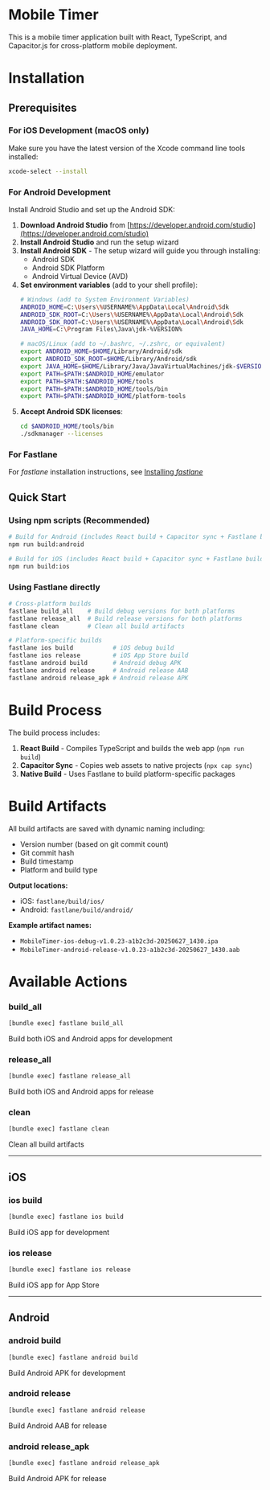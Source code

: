 # Mobile Timer

This is a mobile timer application built with React, TypeScript, and Capacitor.js for cross-platform mobile deployment.

# Installation

## Prerequisites

### For iOS Development (macOS only)
Make sure you have the latest version of the Xcode command line tools installed:

```sh
xcode-select --install
```

### For Android Development
Install Android Studio and set up the Android SDK:

1. **Download Android Studio** from [https://developer.android.com/studio](https://developer.android.com/studio)
2. **Install Android Studio** and run the setup wizard
3. **Install Android SDK** - The setup wizard will guide you through installing:
   - Android SDK
   - Android SDK Platform
   - Android Virtual Device (AVD)
4. **Set environment variables** (add to your shell profile):
   ```sh
   # Windows (add to System Environment Variables)
   ANDROID_HOME=C:\Users\%USERNAME%\AppData\Local\Android\Sdk
   ANDROID_SDK_ROOT=C:\Users\%USERNAME%\AppData\Local\Android\Sdk
   ANDROID_SDK_ROOT=C:\Users\%USERNAME%\AppData\Local\Android\Sdk
   JAVA_HOME=C:\Program Files\Java\jdk-%VERSION%
   
   # macOS/Linux (add to ~/.bashrc, ~/.zshrc, or equivalent)
   export ANDROID_HOME=$HOME/Library/Android/sdk
   export ANDROID_SDK_ROOT=$HOME/Library/Android/sdk
   export JAVA_HOME=$HOME/Library/Java/JavaVirtualMachines/jdk-$VERSION.jdk/Contents/Home
   export PATH=$PATH:$ANDROID_HOME/emulator
   export PATH=$PATH:$ANDROID_HOME/tools
   export PATH=$PATH:$ANDROID_HOME/tools/bin
   export PATH=$PATH:$ANDROID_HOME/platform-tools
   ```
5. **Accept Android SDK licenses**:
   ```sh
   cd $ANDROID_HOME/tools/bin
   ./sdkmanager --licenses
   ```

### For Fastlane
For _fastlane_ installation instructions, see [Installing _fastlane_](https://docs.fastlane.tools/#installing-fastlane)

## Quick Start

### Using npm scripts (Recommended)
```sh
# Build for Android (includes React build + Capacitor sync + Fastlane build)
npm run build:android

# Build for iOS (includes React build + Capacitor sync + Fastlane build)
npm run build:ios
```

### Using Fastlane directly
```sh
# Cross-platform builds
fastlane build_all    # Build debug versions for both platforms
fastlane release_all  # Build release versions for both platforms
fastlane clean        # Clean all build artifacts

# Platform-specific builds
fastlane ios build           # iOS debug build
fastlane ios release         # iOS App Store build
fastlane android build       # Android debug APK
fastlane android release     # Android release AAB
fastlane android release_apk # Android release APK
```

# Build Process

The build process includes:
1. **React Build** - Compiles TypeScript and builds the web app (`npm run build`)
2. **Capacitor Sync** - Copies web assets to native projects (`npx cap sync`)
3. **Native Build** - Uses Fastlane to build platform-specific packages

# Build Artifacts

All build artifacts are saved with dynamic naming including:
- Version number (based on git commit count)
- Git commit hash
- Build timestamp
- Platform and build type

**Output locations:**
- iOS: `fastlane/build/ios/`
- Android: `fastlane/build/android/`

**Example artifact names:**
- `MobileTimer-ios-debug-v1.0.23-a1b2c3d-20250627_1430.ipa`
- `MobileTimer-android-release-v1.0.23-a1b2c3d-20250627_1430.aab`

# Available Actions

### build_all

```sh
[bundle exec] fastlane build_all
```

Build both iOS and Android apps for development

### release_all

```sh
[bundle exec] fastlane release_all
```

Build both iOS and Android apps for release

### clean

```sh
[bundle exec] fastlane clean
```

Clean all build artifacts

----


## iOS

### ios build

```sh
[bundle exec] fastlane ios build
```

Build iOS app for development

### ios release

```sh
[bundle exec] fastlane ios release
```

Build iOS app for App Store

----


## Android

### android build

```sh
[bundle exec] fastlane android build
```

Build Android APK for development

### android release

```sh
[bundle exec] fastlane android release
```

Build Android AAB for release

### android release_apk

```sh
[bundle exec] fastlane android release_apk
```

Build Android APK for release
